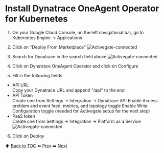 # Install Dynatrace OneAgent Operator for Kubernetes

1. On your Google Cloud Console, on the left navigational bar, go to Kubernetes Engine -> Applications
2. Click on "Deploy From Marketplace"
![Activegate-connected](https://github.com/Dynatrace-APAC/Workshop-Kubernetes/blob/master/assets/operator.png)

3. Search for Dynatrace in the search field above
![Activegate-connected](https://github.com/Dynatrace-APAC/Workshop-Kubernetes/blob/master/assets/operator-1.png)

4. Click on Dynatrace OneAgent Operator and click on Configure
5. Fill in the following fields
- API URL <br>
Copy your Dynatrace URL and append "/api" to the end
- API Token <br>
Create one from Settings -> Integration -> Dynatrace API
Enable Access problem and event feed, metrics, and topology toggle
Enable Write Configuration toggle (needed for Activegate setup for the next step)
- PaaS token <br>
Create one from Settings -> Integration -> Platform as a Service
![Activegate-connected](https://github.com/Dynatrace-APAC/Workshop-Kubernetes/blob/master/assets/operator-2.png)
6. Click on Deploy

:arrow_up: [Back to TOC](/README.md) :arrow_left: [Prev](../lab2/README.md)   :arrow_right: [Next](../lab4/README.md)  

